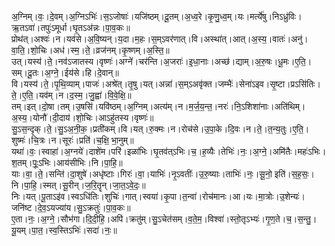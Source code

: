 

  
अ॒ग्निम्।वः॒।दे॒वम्।अ॒ग्निऽभिः॑।स॒ऽजोषाः॑।यजि॑ष्ठम्।दू॒तम्।अ॒ध्व॒रे।कृ॒णु॒ध्व॒म्।यः।मर्त्ये॑षु।निऽध्रु॑विः।ऋ॒तऽवा॑।तपुः॑ऽमूर्धा।घृ॒तऽअ॑न्नः।पा॒व॒कः॥  
प्रोथ॑त्।अश्वः॑।न।यव॑से।अ॒वि॒ष्यन्।य॒दा।म॒हः।स॒म्ऽवर॑णात्।वि।अस्था॑त्।आत्।अ॒स्य॒।वातः॑।अनु॑।वा॒ति॒।शो॒चिः।अध॑।स्म॒।ते॒।व्रज॑नम्।कृ॒ष्णम्।अ॒स्ति॒॥  
उत्।यस्य॑।ते॒।नव॑ऽजातस्य।वृष्णः॑।अग्ने॑।चर॑न्ति।अ॒जराः॑।इ॒धा॒नाः।अच्छ॑।द्याम्।अ॒रु॒षः।धू॒मः।ए॒ति॒।सम्।दू॒तः।अ॒ग्ने॒।ईय॑से।हि।दे॒वान्॥  
वि।यस्य॑।ते॒।पृ॒थि॒व्याम्।पाजः॑।अश्रे॑त्।तृ॒षु।यत्।अन्ना॑।स॒म्ऽअवृ॑क्त।जम्भैः॑।सेना॑ऽइव।सृ॒ष्टा।प्रऽसि॑तिः।ते॒।ए॒ति॒।यव॑म्।न।द॒स्म॒।जु॒ह्वा॑।वि॒वे॒क्षि॒॥  
तम्।इत्।दो॒षा।तम्।उ॒षसि॑।यवि॑ष्ठम्।अ॒ग्निम्।अत्य॑म्।न।म॒र्ज॒य॒न्त॒।नरः॑।नि॒ऽशिशा॑नाः।अति॑थिम्।अ॒स्य॒।योनौ॑।दी॒दाय॑।शो॒चिः।आऽहु॑तस्य।वृष्णः॑॥  
सु॒ऽस॒न्दृक्।ते॒।सु॒ऽअ॒नी॒क॒।प्रती॑कम्।वि।यत्।रु॒क्मः।न।रोच॑से।उ॒पा॒के।दि॒वः।न।ते॒।त॒न्य॒तुः।ए॒ति॒।शुष्मः॑।चि॒त्रः।न।सूरः॑।प्रति॑।च॒क्षि॒ भा॒नुम्॥  
यथा॑।वः॒।स्वाहा॑।अ॒ग्नये॑।दाशे॑म।परि॑।इळा॑भिः।घृ॒तव॑त्ऽभिः।च॒।ह॒व्यैः।तेभिः॑।नः॒।अ॒ग्ने॒।अमि॑तैः।महः॑ऽभिः।श॒तम्।पूः॒ऽभिः।आय॑सीभिः।नि।पा॒हि॒॥  
याः।वा॒।ते॒।सन्ति॑।दा॒शुषे॑।अधृ॑ष्टाः।गिरः॑।वा॒।याभिः॑।नृ॒ऽवतीः॑।उ॒रु॒ष्याः।ताभिः॑।नः॒।सू॒नो॒ इति॑।स॒ह॒सः॒।नि।पा॒हि॒।स्मत्।सू॒रीन्।ज॒रि॒तॄन्।जा॒त॒ऽवे॒दः॒॥  
निः।यत्।पू॒ताऽइ॑व।स्वऽधि॑तिः।शुचिः॑।गात्।स्वया॑।कृ॒पा।त॒न्वा॑।रोच॑मानः।आ।यः।मा॒त्रोः।उ॒शेन्यः॑।जनि॑ष्ट।दे॒व॒ऽयज्या॑य।सु॒ऽक्रतुः॑।पा॒व॒कः॥  
ए॒ता।नः॒।अ॒ग्ने॒।सौभ॑गा।दि॒दी॒हि॒।अपि॑।क्रतु॑म्।सु॒ऽचेत॑सम्।व॒ते॒म॒।विश्वा॑।स्तो॒तृऽभ्यः॑।गृ॒ण॒ते।च॒।स॒न्तु॒।यू॒यम्।पा॒त॒।स्व॒स्तिऽभिः॑।सदा॑।नः॒॥  
